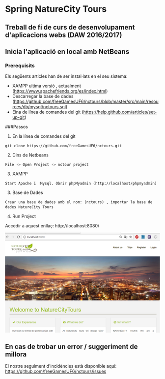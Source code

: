 # Spring NatureCity Tours
## Treball de fi de curs de desenvolupament d'aplicacions webs (DAW 2016/2017)
## Inicia l'aplicació en local amb NetBeans

### Prerequisits
Els següents articles han de ser instal·lats en el seu sistema:
* XAMPP ultima versió , actualment (https://www.apachefriends.org/es/index.html)
* Descarregar la base de dades (https://github.com/freeGamesUF6/nctours/blob/master/src/main/resources/db/mysql/nctours.sql)
* Eina de línea de comandes del git (https://help.github.com/articles/set-up-git)

###Passos

1) En la línea de comandes del git
```
git clone https://github.com/freeGamesUF6/nctours.git
```
2) Dins de Netbeans
```
File -> Open Project -> nctour project
```
3) XAMPP
```
Start Apache i  Mysql. Obrir phpMyadmin (http://localhost/phpmyadmin)
```
3) Base de Dades
```
Crear una base de dades amb el nom: (nctours) , importar la base de dades NatureCity Tours 
```
4) Run Project

Accedir a aquest enllaç: http://localhost:8080/

<img width="1042" alt="nctours-screenshot" src="https://raw.githubusercontent.com/freeGamesUF6/nctours/5d15f1abf21edb047558188be700b8dd3c760680/src/main/resources/static/resources/images/nctorus.PNG">

## En cas de trobar un error / suggeriment de millora

El nostre seguiment d'incidències està disponible aquí: https://github.com/freeGamesUF6/nctours/issues


